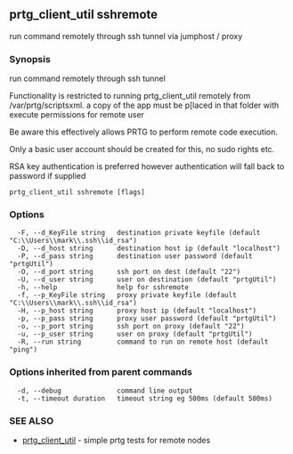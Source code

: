 ## prtg_client_util sshremote

run command remotely through ssh tunnel via jumphost / proxy

### Synopsis

run command remotely through ssh tunnel

Functionality is restricted to running prtg_client_util remotely from /var/prtg/scriptsxml.
a copy of the app must be p[laced in that folder with execute permissions for remote user

Be aware this effectively allows PRTG to perform remote code execution.

Only a basic user account should be created for this, no sudo rights etc.

RSA key authentication is preferred however authentication will fall back to password if supplied



```
prtg_client_util sshremote [flags]
```

### Options

```
  -F, --d_KeyFile string   destination private keyfile (default "C:\\Users\\mark\\.ssh\\id_rsa")
  -D, --d_host string      destination host ip (default "localhost")
  -P, --d_pass string      destination user password (default "prtgUtil")
  -O, --d_port string      ssh port on dest (default "22")
  -U, --d_user string      user on destination (default "prtgUtil")
  -h, --help               help for sshremote
  -f, --p_KeyFile string   proxy private keyfile (default "C:\\Users\\mark\\.ssh\\id_rsa")
  -H, --p_host string      proxy host ip (default "localhost")
  -p, --p_pass string      proxy user password (default "prtgUtil")
  -o, --p_port string      ssh port on proxy (default "22")
  -u, --p_user string      user on proxy (default "prtgUtil")
  -R, --run string         command to run on remote host (default "ping")
```

### Options inherited from parent commands

```
  -d, --debug              command line output
  -t, --timeout duration   timeout string eg 500ms (default 500ms)
```

### SEE ALSO

* [prtg_client_util](prtg_client_util.md)	 - simple prtg tests for remote nodes

